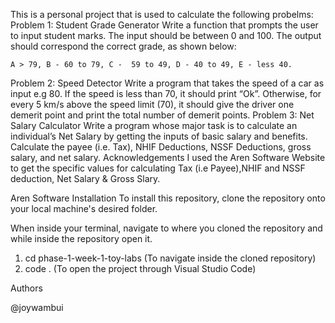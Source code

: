 This is a personal project that is used to calculate the following probelms:
Problem 1: Student Grade Generator
Write a function that prompts the user to input student marks. The input should be between 0 and 100. The output should correspond the correct grade, as shown below: 

    A > 79, B - 60 to 79, C -  59 to 49, D - 40 to 49, E - less 40.
Problem 2: Speed Detector
Write a program that takes the speed of a car as input e.g 80. If the speed is less than 70, it should print “Ok”. Otherwise, for every 5 km/s above the speed limit (70), it should give the driver one demerit point and print the total number of demerit points.
Problem 3: Net Salary Calculator
Write a program whose major task is to calculate an individual’s Net Salary by getting the inputs of basic salary and benefits. Calculate the payee (i.e. Tax), NHIF Deductions, NSSF Deductions, gross salary, and net salary. 
Acknowledgements
I used the Aren Software Website to get the specific values for calculating Tax (i.e Payee),NHIF and NSSF deduction, Net Salary & Gross Slary.

Aren Software
Installation
To install this repository, clone the repository onto your local machine's desired folder.

When inside your terminal, navigate to where you cloned the repository and while inside the repository open it.

  1. cd phase-1-week-1-toy-labs (To navigate inside the cloned repository)
  2. code . (To open the project through Visual Studio Code)

Authors

@joywambui
